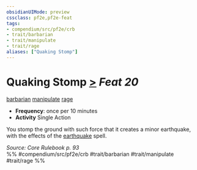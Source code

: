 ```yaml
---
obsidianUIMode: preview
cssclass: pf2e,pf2e-feat
tags:
- compendium/src/pf2e/crb
- trait/barbarian
- trait/manipulate
- trait/rage
aliases: ["Quaking Stomp"]
---
```

# Quaking Stomp  [>](../../rules/core-rulebook/chapter-9-playing-the-game.md#Actions "Single Action") *Feat 20*  
[barbarian](../../rules/traits/barbarian.md)  [manipulate](../../rules/traits/manipulate.md)  [rage](../../rules/traits/rage.md)  

- **Frequency**: once per 10 minutes
- **Activity** Single Action

You stomp the ground with such force that it creates a minor earthquake, with the effects of the [earthquake](../spells/earthquake.md) spell.

*Source: Core Rulebook p. 93*  
%% #compendium/src/pf2e/crb #trait/barbarian #trait/manipulate #trait/rage %%